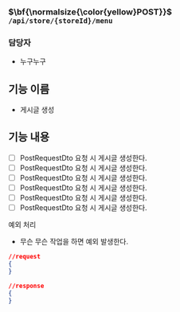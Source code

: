 ### $\bf{\normalsize{\color{yellow}POST}}$ `/api/store/{storeId}/menu`

### 담당자

- 누구누구

## 기능 이름

- 게시글 생성

## 기능 내용

- [ ] PostRequestDto 요청 시 게시글 생성한다.
- [ ] PostRequestDto 요청 시 게시글 생성한다.
- [ ] PostRequestDto 요청 시 게시글 생성한다.
- [ ] PostRequestDto 요청 시 게시글 생성한다.
- [ ] PostRequestDto 요청 시 게시글 생성한다.
- [ ] PostRequestDto 요청 시 게시글 생성한다.

예외 처리

- 무슨 무슨 작업을 하면 예외 발생한다.

```JSON
//request
{
}
 ```

```JSON
//response
{
}
 ```